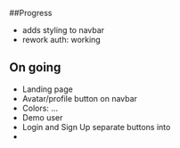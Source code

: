 ##Progress

* adds styling to navbar
* rework auth: working

## On going

* Landing page
* Avatar/profile button on navbar
* Colors: ...
* Demo user
* Login and Sign Up separate buttons into <li>

